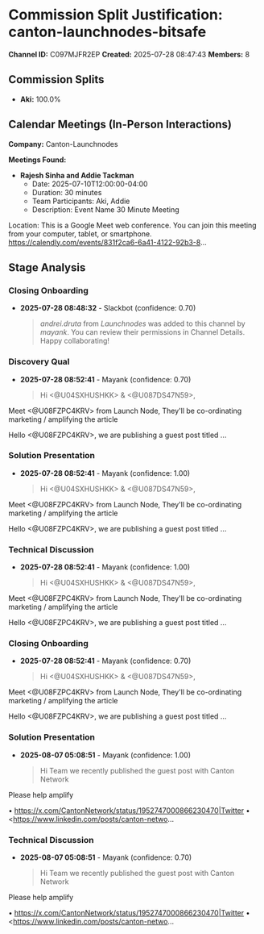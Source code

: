 # Commission Split Justification: canton-launchnodes-bitsafe

**Channel ID:** C097MJFR2EP
**Created:** 2025-07-28 08:47:43
**Members:** 8

## Commission Splits

- **Aki:** 100.0%

## Calendar Meetings (In-Person Interactions)

**Company:** Canton-Launchnodes

**Meetings Found:**

- **Rajesh Sinha and Addie Tackman**
  - Date: 2025-07-10T12:00:00-04:00
  - Duration: 30 minutes
  - Team Participants: Aki, Addie
  - Description: Event Name
30 Minute Meeting

Location: This is a Google Meet web conference.
You can join this meeting from your computer, tablet, or smartphone.
https://calendly.com/events/831f2ca6-6a41-4122-92b3-8...

## Stage Analysis

### Closing Onboarding

- **2025-07-28 08:48:32** - Slackbot (confidence: 0.70)
  > *andrei.druta* from *Launchnodes* was added to this channel by *mayank*. You can review their permissions in Channel Details. Happy collaborating!

### Discovery Qual

- **2025-07-28 08:52:41** - Mayank (confidence: 0.70)
  > Hi <@U04SXHUSHKK> &amp; <@U087DS47N59>,

Meet <@U08FZPC4KRV> from Launch Node, They'll be co-ordinating marketing / amplifying the article

Hello <@U08FZPC4KRV>, we are publishing a guest post titled
...

### Solution Presentation

- **2025-07-28 08:52:41** - Mayank (confidence: 1.00)
  > Hi <@U04SXHUSHKK> &amp; <@U087DS47N59>,

Meet <@U08FZPC4KRV> from Launch Node, They'll be co-ordinating marketing / amplifying the article

Hello <@U08FZPC4KRV>, we are publishing a guest post titled
...

### Technical Discussion

- **2025-07-28 08:52:41** - Mayank (confidence: 1.00)
  > Hi <@U04SXHUSHKK> &amp; <@U087DS47N59>,

Meet <@U08FZPC4KRV> from Launch Node, They'll be co-ordinating marketing / amplifying the article

Hello <@U08FZPC4KRV>, we are publishing a guest post titled
...

### Closing Onboarding

- **2025-07-28 08:52:41** - Mayank (confidence: 0.70)
  > Hi <@U04SXHUSHKK> &amp; <@U087DS47N59>,

Meet <@U08FZPC4KRV> from Launch Node, They'll be co-ordinating marketing / amplifying the article

Hello <@U08FZPC4KRV>, we are publishing a guest post titled
...

### Solution Presentation

- **2025-08-07 05:08:51** - Mayank (confidence: 1.00)
  > Hi Team we recently published the guest post with Canton Network

Please help amplify

• <https://x.com/CantonNetwork/status/1952747000866230470|Twitter>
• <https://www.linkedin.com/posts/canton-netwo...

### Technical Discussion

- **2025-08-07 05:08:51** - Mayank (confidence: 0.70)
  > Hi Team we recently published the guest post with Canton Network

Please help amplify

• <https://x.com/CantonNetwork/status/1952747000866230470|Twitter>
• <https://www.linkedin.com/posts/canton-netwo...

